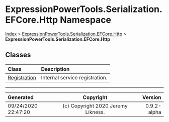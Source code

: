 ﻿# ExpressionPowerTools.Serialization.EFCore.Http Namespace

[Index](../index.md) > [ExpressionPowerTools.Serialization.EFCore.Http](ExpressionPowerTools.Serialization.EFCore.Http.a.md) > **ExpressionPowerTools.Serialization.EFCore.Http**

## Classes

| Class | Description |
| :-- | :-- |
| [Registration](ExpressionPowerTools.Serialization.EFCore.Http.Registration.cs.md) | Internal service registration. |


---

| Generated | Copyright | Version |
| :-- | :-: | --: |
| 09/24/2020 22:47:20 | (c) Copyright 2020 Jeremy Likness. | 0.9.2-alpha |
